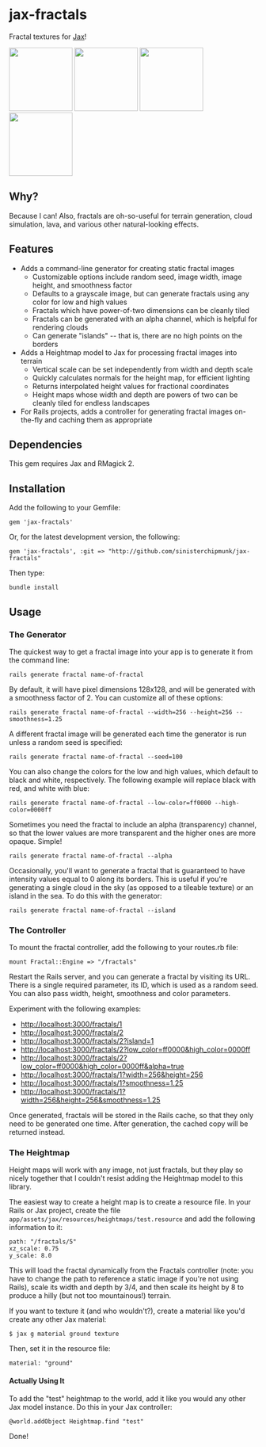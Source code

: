 # jax-fractals

Fractal textures for [Jax](http://blog.jaxgl.com/what-is-jax)!

[<img src="https://raw.github.com/sinisterchipmunk/jax-fractals/master/screenshots/hm.png" width="128" height="128">](https://github.com/sinisterchipmunk/jax-fractals/blob/master/screenshots/hm.png)
[<img src="https://raw.github.com/sinisterchipmunk/jax-fractals/master/screenshots/1.png" width="128" height="128">](https://github.com/sinisterchipmunk/jax-fractals/blob/master/screenshots/1.png)
[<img src="https://raw.github.com/sinisterchipmunk/jax-fractals/master/screenshots/3.png" width="128" height="128">](https://github.com/sinisterchipmunk/jax-fractals/blob/master/screenshots/3.png)
[<img src="https://raw.github.com/sinisterchipmunk/jax-fractals/master/screenshots/4.png" width="128" height="128">](https://github.com/sinisterchipmunk/jax-fractals/blob/master/screenshots/4.png)

## Why?

Because I can! Also, fractals are oh-so-useful for terrain generation, cloud simulation, lava, and various other natural-looking effects.

## Features

* Adds a command-line generator for creating static fractal images
  * Customizable options include random seed, image width, image height, and smoothness factor
  * Defaults to a grayscale image, but can generate fractals using any color for low and high values
  * Fractals which have power-of-two dimensions can be cleanly tiled
  * Fractals can be generated with an alpha channel, which is helpful for rendering clouds
  * Can generate "islands" -- that is, there are no high points on the borders
* Adds a Heightmap model to Jax for processing fractal images into terrain
  * Vertical scale can be set independently from width and depth scale
  * Quickly calculates normals for the height map, for efficient lighting
  * Returns interpolated height values for fractional coordinates
  * Height maps whose width and depth are powers of two can be cleanly tiled for endless landscapes
* For Rails projects, adds a controller for generating fractal images on-the-fly and caching them as appropriate

## Dependencies

This gem requires Jax and RMagick 2.

## Installation

Add the following to your Gemfile:

    gem 'jax-fractals'

Or, for the latest development version, the following:

    gem 'jax-fractals', :git => "http://github.com/sinisterchipmunk/jax-fractals"

Then type:

    bundle install

## Usage

### The Generator

The quickest way to get a fractal image into your app is to generate it from the command line:

    rails generate fractal name-of-fractal
    
By default, it will have pixel dimensions 128x128, and will be generated with a smoothness factor of 2. You can customize all of these options:

    rails generate fractal name-of-fractal --width=256 --height=256 --smoothness=1.25

A different fractal image will be generated each time the generator is run unless a random seed is specified:

    rails generate fractal name-of-fractal --seed=100
    
You can also change the colors for the low and high values, which default to black and white, respectively. The following example will replace black with red, and white with blue:

    rails generate fractal name-of-fractal --low-color=ff0000 --high-color=0000ff
    
Sometimes you need the fractal to include an alpha (transparency) channel, so that the lower values are more transparent and the higher ones are more opaque. Simple!

    rails generate fractal name-of-fractal --alpha

Occasionally, you'll want to generate a fractal that is guaranteed to have intensity values equal to 0 along its borders. This is useful if you're generating a single cloud in the sky (as opposed to a tileable texture) or an island in the sea. To do this with the generator:

    rails generate fractal name-of-fractal --island


### The Controller

To mount the fractal controller, add the following to your routes.rb file:

    mount Fractal::Engine => "/fractals"

Restart the Rails server, and you can generate a fractal by visiting its URL. There is a single required parameter, its ID, which is used as a random seed. You can also pass width, height, smoothness and color parameters.

Experiment with the following examples:

* [http://localhost:3000/fractals/1](http://localhost:3000/fractals/1)
* [http://localhost:3000/fractals/2](http://localhost:3000/fractals/2)
* [http://localhost:3000/fractals/2?island=1](http://localhost:3000/fractals/2?island=1)
* [http://localhost:3000/fractals/2?low_color=ff0000&high_color=0000ff](http://localhost:3000/fractals/2?low_color=ff0000&high_color=0000ff)
* [http://localhost:3000/fractals/2?low_color=ff0000&high_color=0000ff&alpha=true](http://localhost:3000/fractals/2?low_color=ff0000&high_color=0000ff&alpha=true)
* [http://localhost:3000/fractals/1?width=256&height=256](http://localhost:3000/fractals/1?width=256&height=256)
* [http://localhost:3000/fractals/1?smoothness=1.25](http://localhost:3000/fractals/1?smoothness=1.25)
* [http://localhost:3000/fractals/1?width=256&height=256&smoothness=1.25](http://localhost:3000/fractals/1?width=256&height=256&smoothness=1.25)

Once generated, fractals will be stored in the Rails cache, so that they only need to be generated one time. After generation, the cached copy will be returned instead.


### The Heightmap

Height maps will work with any image, not just fractals, but they play so nicely together that I couldn't resist adding the Heightmap model to this library.

The easiest way to create a height map is to create a resource file. In your Rails or Jax project, create the file `app/assets/jax/resources/heightmaps/test.resource` and add the following information to it:

    path: "/fractals/5"
    xz_scale: 0.75
    y_scale: 8.0
    
This will load the fractal dynamically from the Fractals controller (note: you have to change the path to reference a static image if you're not using Rails), scale its width and depth by 3/4, and then scale its height by 8 to produce a hilly (but not too mountainous!) terrain.

If you want to texture it (and who wouldn't?), create a material like you'd create any other Jax material:

    $ jax g material ground texture

Then, set it in the resource file:

    material: "ground"

#### Actually Using It

To add the "test" heightmap to the world, add it like you would any other Jax model instance. Do this in your Jax controller:

    @world.addObject Heightmap.find "test"

Done!
